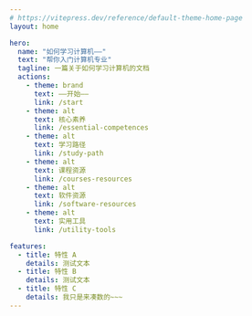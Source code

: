 ```yaml
---
# https://vitepress.dev/reference/default-theme-home-page
layout: home

hero:
  name: "如何学习计算机——"
  text: "帮你入门计算机专业"
  tagline: 一篇关于如何学习计算机的文档
  actions:
    - theme: brand
      text: ——开始——
      link: /start
    - theme: alt
      text: 核心素养
      link: /essential-competences
    - theme: alt
      text: 学习路径
      link: /study-path
    - theme: alt
      text: 课程资源
      link: /courses-resources
    - theme: alt
      text: 软件资源
      link: /software-resources
    - theme: alt
      text: 实用工具
      link: /utility-tools

features:
  - title: 特性 A
    details: 测试文本
  - title: 特性 B
    details: 测试文本
  - title: 特性 C
    details: 我只是来凑数的~~~
---
```



